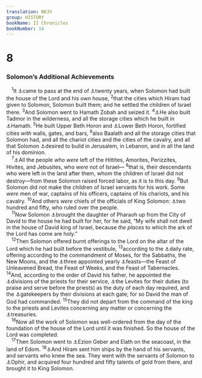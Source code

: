 ```yaml
---
translation: NKJV
group: HISTORY
bookName: II Chronicles 
bookNumber: 14
---
```


<div class="title"><h1>8</h1><h3>Solomon’s Additional Achievements</h3></div>
<span class="verse 2su_8_1"> <sup>1</sup>It <a data-toggle="tooltip" data-placement="bottom" title="1 Kin. 9:10–14">⚓</a>came to pass at the end of <a data-toggle="tooltip" data-placement="bottom" title="1 Kin. 6:38—7:1">⚓</a>twenty years, when Solomon had built the house of the Lord and his own house, </span>
<span class="verse 2su_8_2"><sup>2</sup>that the cities which Hiram had given to Solomon, Solomon built them; and he settled the children of Israel there. </span>
<span class="verse 2su_8_3"><sup>3</sup>And Solomon went to Hamath Zobah and seized it. </span>
<span class="verse 2su_8_4"><sup>4</sup><a data-toggle="tooltip" data-placement="bottom" title="1 Kin. 9:17, 18">⚓</a>He also built Tadmor in the wilderness, and all the storage cities which he built in <a data-toggle="tooltip" data-placement="bottom" title="1 Chr. 18:3, 9">⚓</a>Hamath. </span>
<span class="verse 2su_8_5"><sup>5</sup>He built Upper Beth Horon and <a data-toggle="tooltip" data-placement="bottom" title="1 Chr. 7:24">⚓</a>Lower Beth Horon, fortified cities <i>with</i> walls, gates, and bars, </span>
<span class="verse 2su_8_6"><sup>6</sup>also Baalath and all the storage cities that Solomon had, and all the chariot cities and the cities of the cavalry, and all that Solomon <a data-toggle="tooltip" data-placement="bottom" title="2 Chr. 7:11">⚓</a>desired to build in Jerusalem, in Lebanon, and in all the land of his dominion.<br/></span>
<span class="verse 2su_8_7"> <sup>7</sup><a data-toggle="tooltip" data-placement="bottom" title="Gen. 15:18–21; 1 Kin. 9:20">⚓</a>All the people <i>who</i> <i>were</i> left of the Hittites, Amorites, Perizzites, Hivites, and Jebusites, who <i>were</i> not of Israel— </span>
<span class="verse 2su_8_8"><sup>8</sup>that is, their descendants who were left in the land after them, whom the children of Israel did not destroy—from these Solomon raised forced labor, as it is to this day. </span>
<span class="verse 2su_8_9"><sup>9</sup>But Solomon did not make the children of Israel servants for his work. Some <i>were</i> men of war, captains of his officers, captains of his chariots, and his cavalry. </span>
<span class="verse 2su_8_10"><sup>10</sup>And others <i>were</i> chiefs of the officials of King Solomon: <a data-toggle="tooltip" data-placement="bottom" title="1 Kin. 9:23">⚓</a>two hundred and fifty, who ruled over the people.<br/></span>
<span class="verse 2su_8_11"> <sup>11</sup>Now Solomon <a data-toggle="tooltip" data-placement="bottom" title="1 Kin. 3:1; 7:8; 9:24; 11:1">⚓</a>brought the daughter of Pharaoh up from the City of David to the house he had built for her, for he said, “My wife shall not dwell in the house of David king of Israel, because <i>the</i> <i>places</i> to which the ark of the Lord has come are holy.”<br/></span>
<span class="verse 2su_8_12"> <sup>12</sup>Then Solomon offered burnt offerings to the Lord on the altar of the Lord which he had built before the vestibule, </span>
<span class="verse 2su_8_13"><sup>13</sup>according to the <a data-toggle="tooltip" data-placement="bottom" title="Ex. 29:38–42; Num. 28:3, 9, 11, 26; 29:1">⚓</a>daily rate, offering according to the commandment of Moses, for the Sabbaths, the New Moons, and the <a data-toggle="tooltip" data-placement="bottom" title="Ex. 23:14–17; 34:22, 23; Deut. 16:16">⚓</a>three appointed yearly <a data-toggle="tooltip" data-placement="bottom" title="Lev. 23:1–44">⚓</a>feasts—the Feast of Unleavened Bread, the Feast of Weeks, and the Feast of Tabernacles. </span>
<span class="verse 2su_8_14"><sup>14</sup>And, according to the order of David his father, he appointed the <a data-toggle="tooltip" data-placement="bottom" title="1 Chr. 24:3">⚓</a>divisions of the priests for their service, <a data-toggle="tooltip" data-placement="bottom" title="1 Chr. 25:1">⚓</a>the Levites for their duties (to praise and serve before the priests) as the duty of each day required, and the <a data-toggle="tooltip" data-placement="bottom" title="1 Chr. 9:17; 26:1">⚓</a>gatekeepers by their divisions at each gate; for so David the man of God had commanded. </span>
<span class="verse 2su_8_15"><sup>15</sup>They did not depart from the command of the king to the priests and Levites concerning any matter or concerning the <a data-toggle="tooltip" data-placement="bottom" title="1 Chr. 26:20–28">⚓</a>treasuries.<br/></span>
<span class="verse 2su_8_16"> <sup>16</sup>Now all the work of Solomon was well-ordered from the day of the foundation of the house of the Lord until it was finished. So the house of the Lord was completed.<br/></span>
<span class="verse 2su_8_17"> <sup>17</sup>Then Solomon went to <a data-toggle="tooltip" data-placement="bottom" title="1 Kin. 9:26; 2 Chr. 20:36">⚓</a>Ezion Geber and Elath on the seacoast, in the land of Edom. </span>
<span class="verse 2su_8_18"><sup>18</sup><a data-toggle="tooltip" data-placement="bottom" title="1 Kin. 9:27; 2 Chr. 9:10, 13">⚓</a>And Hiram sent him ships by the hand of his servants, and servants who knew the sea. They went with the servants of Solomon to <a data-toggle="tooltip" data-placement="bottom" title="1 Chr. 29:4">⚓</a>Ophir, and acquired four hundred and fifty talents of gold from there, and brought it to King Solomon.<br/></span>
